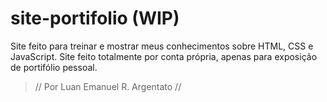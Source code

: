 # site-portifolio (WIP)

Site feito para treinar e mostrar meus conhecimentos sobre HTML, CSS e JavaScript.
Site feito totalmente por conta própria, apenas para exposição de portifólio pessoal.
> // Por Luan Emanuel R. Argentato //
